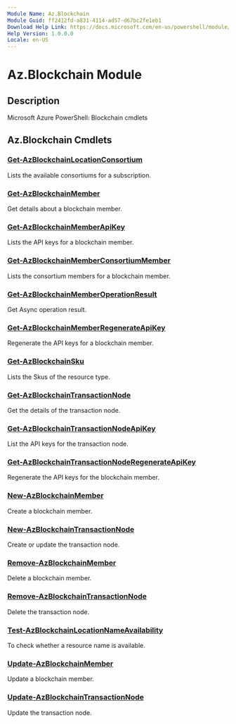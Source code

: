 ```yaml
---
Module Name: Az.Blockchain
Module Guid: ff2412fd-a831-4114-ad57-d67bc2fe1eb1
Download Help Link: https://docs.microsoft.com/en-us/powershell/module/az.blockchain
Help Version: 1.0.0.0
Locale: en-US
---
```


# Az.Blockchain Module
## Description
Microsoft Azure PowerShell: Blockchain cmdlets

## Az.Blockchain Cmdlets
### [Get-AzBlockchainLocationConsortium](Get-AzBlockchainLocationConsortium.md)
Lists the available consortiums for a subscription.

### [Get-AzBlockchainMember](Get-AzBlockchainMember.md)
Get details about a blockchain member.

### [Get-AzBlockchainMemberApiKey](Get-AzBlockchainMemberApiKey.md)
Lists the API keys for a blockchain member.

### [Get-AzBlockchainMemberConsortiumMember](Get-AzBlockchainMemberConsortiumMember.md)
Lists the consortium members for a blockchain member.

### [Get-AzBlockchainMemberOperationResult](Get-AzBlockchainMemberOperationResult.md)
Get Async operation result.

### [Get-AzBlockchainMemberRegenerateApiKey](Get-AzBlockchainMemberRegenerateApiKey.md)
Regenerate the API keys for a blockchain member.

### [Get-AzBlockchainSku](Get-AzBlockchainSku.md)
Lists the Skus of the resource type.

### [Get-AzBlockchainTransactionNode](Get-AzBlockchainTransactionNode.md)
Get the details of the transaction node.

### [Get-AzBlockchainTransactionNodeApiKey](Get-AzBlockchainTransactionNodeApiKey.md)
List the API keys for the transaction node.

### [Get-AzBlockchainTransactionNodeRegenerateApiKey](Get-AzBlockchainTransactionNodeRegenerateApiKey.md)
Regenerate the API keys for the blockchain member.

### [New-AzBlockchainMember](New-AzBlockchainMember.md)
Create a blockchain member.

### [New-AzBlockchainTransactionNode](New-AzBlockchainTransactionNode.md)
Create or update the transaction node.

### [Remove-AzBlockchainMember](Remove-AzBlockchainMember.md)
Delete a blockchain member.

### [Remove-AzBlockchainTransactionNode](Remove-AzBlockchainTransactionNode.md)
Delete the transaction node.

### [Test-AzBlockchainLocationNameAvailability](Test-AzBlockchainLocationNameAvailability.md)
To check whether a resource name is available.

### [Update-AzBlockchainMember](Update-AzBlockchainMember.md)
Update a blockchain member.

### [Update-AzBlockchainTransactionNode](Update-AzBlockchainTransactionNode.md)
Update the transaction node.

